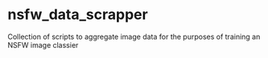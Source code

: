 # nsfw_data_scrapper
Collection of scripts to aggregate image data for the purposes of training an NSFW image classier
